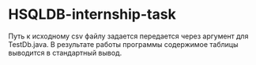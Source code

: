 # HSQLDB-internship-task

Путь к исходному csv файлу задается передается через аргумент для TestDb.java.
В результате работы программы содержимое таблицы выводится в стандартный вывод.
